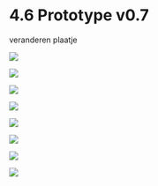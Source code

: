 # 4.6 Prototype v0.7

veranderen plaatje

![](../.gitbook/assets/overview-2.jpg)

![](../.gitbook/assets/0.1-jungle-minds-copy%20%281%29.jpg)

![](../.gitbook/assets/0.1-jungle-minds-modal.jpg)

![](../.gitbook/assets/0.2-the-jungle-culture-copy.jpg)

![](../.gitbook/assets/0.3-our-people-copy%20%282%29.jpg)

![](../.gitbook/assets/0.4-how-we-work-copy%20%281%29.jpg)

![](../.gitbook/assets/0.5-our-clients-copy%20%282%29.jpg)

![](../.gitbook/assets/0.6-faq-copy%20%281%29.jpg)

